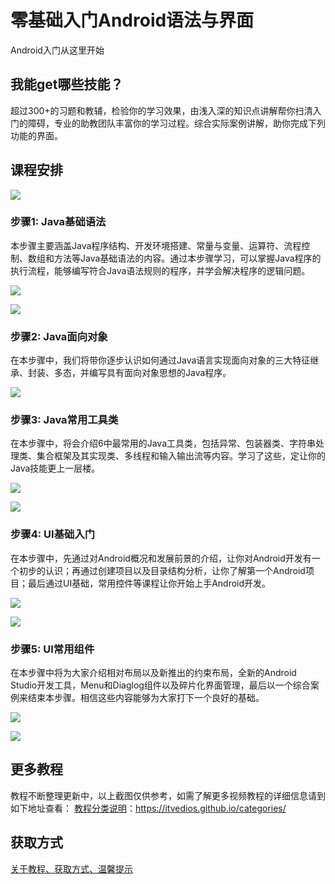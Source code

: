 # 零基础入门Android语法与界面

Android入门从这里开始

## 我能get哪些技能？

超过300+的习题和教辅，检验你的学习效果，由浅入深的知识点讲解帮你扫清入门的障碍，专业的助教团队丰富你的学习过程。综合实际案例讲解，助你完成下列功能的界面。

## 课程安排

![](http://oqn6ggw87.bkt.clouddn.com/零基础入门Android语法与界面1.png)

<!--more-->

### 步骤1: Java基础语法

本步骤主要涵盖Java程序结构、开发环境搭建、常量与变量、运算符、流程控制、数组和方法等Java基础语法的内容。通过本步骤学习，可以掌握Java程序的执行流程，能够编写符合Java语法规则的程序，并学会解决程序的逻辑问题。

![](http://oqn6ggw87.bkt.clouddn.com/零基础入门Android语法与界面2.png)

![](http://oqn6ggw87.bkt.clouddn.com/零基础入门Android语法与界面3.png)

### 步骤2: Java面向对象

在本步骤中，我们将带你逐步认识如何通过Java语言实现面向对象的三大特征继承、封装、多态，并编写具有面向对象思想的Java程序。

![](http://oqn6ggw87.bkt.clouddn.com/零基础入门Android语法与界面4.png)

### 步骤3: Java常用工具类

在本步骤中，将会介绍6中最常用的Java工具类，包括异常、包装器类、字符串处理类、集合框架及其实现类、多线程和输入输出流等内容。学习了这些，定让你的Java技能更上一层楼。

![](http://oqn6ggw87.bkt.clouddn.com/零基础入门Android语法与界面5.png)

![](http://oqn6ggw87.bkt.clouddn.com/零基础入门Android语法与界面6.png)

### 步骤4: UI基础入门

在本步骤中，先通过对Android概况和发展前景的介绍，让你对Android开发有一个初步的认识；再通过创建项目以及目录结构分析，让你了解第一个Android项目；最后通过UI基础，常用控件等课程让你开始上手Android开发。

![](http://oqn6ggw87.bkt.clouddn.com/零基础入门Android语法与界面7.png)

![](http://oqn6ggw87.bkt.clouddn.com/零基础入门Android语法与界面8.png)

### 步骤5: UI常用组件

在本步骤中将为大家介绍相对布局以及新推出的约束布局，全新的Android Studio开发工具，Menu和Diaglog组件以及碎片化界面管理，最后以一个综合案例来结束本步骤。相信这些内容能够为大家打下一个良好的基础。

![](http://oqn6ggw87.bkt.clouddn.com/零基础入门Android语法与界面9.png)

![](http://oqn6ggw87.bkt.clouddn.com/零基础入门Android语法与界面10.png)

## 更多教程

教程不断整理更新中，以上截图仅供参考，如需了解更多视频教程的详细信息请到如下地址查看：
[教程分类说明](https://itvedios.github.io/categories/)：<https://itvedios.github.io/categories/>

## 获取方式

[关于教程、获取方式、温馨提示](https://itvedios.github.io/about/)
